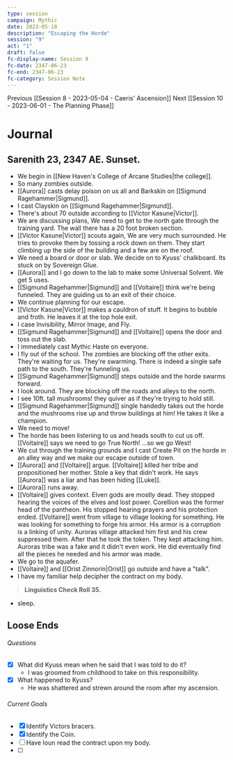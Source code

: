 ```yaml
---
type: session
campaign: Mythic
date: 2023-05-18
description: "Escaping the Horde"
session: "9"
act: "1"
draft: false
fc-display-name: Session 9
fc-date: 2347-06-23
fc-end: 2347-06-23
fc-category: Session Note
---
```

Previous [[Session 8 - 2023-05-04 - Caeris' Ascension]]
Next [[Session 10 - 2023-06-01 - The Planning Phase]]

# Journal
## Sarenith 23, 2347 AE. Sunset.
- We begin in [[New Haven's College of Arcane Studies|the college]].
- So many zombies outside.
- [[Aurora]] casts delay poison on us all and Barkskin on [[Sigmund Ragehammer|Sigmund]].
- I cast Clayskin on [[Sigmund Ragehammer|Sigmund]].
- There's about 70 outside according to [[Victor Kasune|Victor]].
- We are discussing plans, We need to get to the north gate through the training yard. The wall there has a 20 foot broken section.
- [[Victor Kasune|Victor]] scouts again, We are very much surrounded. He tries to provoke them by tossing a rock down on them. They start climbing up the side of the building and a few are on the roof.
- We need a board or door or slab. We decide on to Kyuss' chalkboard. Its stuck on by Sovereign Glue.
- [[Aurora]] and I go down to the lab to make some Universal Solvent. We get 5 uses.
- [[Sigmund Ragehammer|Sigmund]] and [[Voltaire]] think we're being funneled. They are guiding us to an exit of their choice.
- We continue planning for our escape.
- [[Victor Kasune|Victor]] makes a cauldron of stuff. It begins to bubble and froth. He leaves it at the top hole exit. 
- I case Invisibility, Mirror Image, and Fly.
- [[Sigmund Ragehammer|Sigmund]] and [[Voltaire]] opens the door and toss out the slab.
- I immediately cast Mythic Haste on everyone.
- I fly out of the school. The zombies are blocking off the other exits. They're waiting for us. They're swarming. There is indeed a single safe path to the south. They're funneling us.
- [[Sigmund Ragehammer|Sigmund]] steps outside and the horde swarms forward.
- I look around. They are blocking off the roads and alleys to the north.
- I see 10ft. tall mushrooms! they quiver as if they're trying to hold still.
- [[Sigmund Ragehammer|Sigmund]] single handedly takes out the horde and the mushrooms rise up and throw buildings at him! He takes it like a champion.
- We need to move!
- The horde has been listening to us and heads south to cut us off. [[Voltaire]] says we need to go True North! ...so we go West!
- We cut through the training grounds and I cast Create Pit on the horde in an alley way and we make our escape outside of town.
- [[Aurora]] and [[Voltaire]] argue. [[Voltaire]] killed her tribe and propositioned her mother. Stole a key that didn't work. He says [[Aurora]] was a liar and has been hiding [[Luke]].
- [[Aurora]] runs away.
- [[Voltaire]] gives context. Elven gods are mostly dead. They stopped hearing the voices of the elves and lost power. Corellion was the former head of the pantheon. His stopped hearing prayers and his protection ended. [[Voltaire]] went from village to village looking for something. He was looking for something to forge his armor. His armor is a corruption is a linking of unity. Auroras village attacked him first and his crew suppressed them. After that he took the token. They kept attacking him. Auroras tribe was a fake and it didn't even work. He did eventually find all the pieces he needed and his armor was made.
- We go to the aquafer.
- [[Voltaire]] and [[Orist Zinnorin|Orist]] go outside and have a "talk".
- I have my familiar help decipher the contract on my body. 
>**Linguistics Check Roll 35.**
- sleep.

## Loose Ends
###### Questions
- [x] What did Kyuss mean when he said that I was told to do it?
	- I was groomed from childhood to take on this responsibility.
- [x] What happened to Kyuss?
	- He was shattered and strewn around the room after my ascension.

###### Current Goals
- [x] Identify Victors bracers.
- [x] Identify the Coin.
- [ ] Have Ioun read the contract upon my body.
- [ ] 

